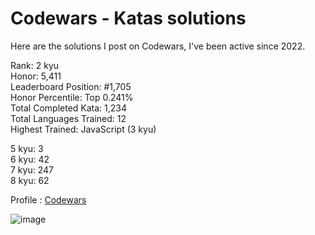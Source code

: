 # Codewars - Katas solutions

Here are the solutions I post on Codewars, I've been active since 2022.

Rank: 2 kyu  
Honor: 5,411  
Leaderboard Position: #1,705  
Honor Percentile: Top 0.241%  
Total Completed Kata: 1,234  
Total Languages Trained: 12  
Highest Trained: JavaScript (3 kyu)

5 kyu: 3  
6 kyu: 42  
7 kyu: 247  
8 kyu: 62  

Profile : [Codewars](https://www.codewars.com/users/Sancti0n)

![image](https://www.codewars.com/users/Sancti0n/badges/large)